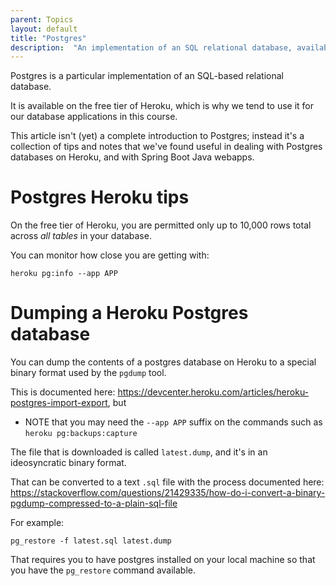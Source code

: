 ```yaml
---
parent: Topics
layout: default
title: "Postgres"
description:  "An implementation of an SQL relational database, available on Heroku"
---
```


Postgres is a particular implementation of an SQL-based relational database.

It is available on the free tier of Heroku, which is why we tend to use it for our database applications in this course.

This article isn't (yet) a complete introduction to Postgres; instead it's a collection of tips and notes that we've found useful in dealing
with Postgres databases on Heroku, and with Spring Boot Java webapps.

# Postgres Heroku tips

On the free tier of Heroku, you are permitted only up to 10,000 rows total across *all tables* in your database.

You can monitor how close you are getting with:

```
heroku pg:info --app APP
```

# Dumping a Heroku Postgres database

You can dump the contents of a postgres database on Heroku to a special binary format used by the `pgdump` tool.

This is documented here: <https://devcenter.heroku.com/articles/heroku-postgres-import-export>, but
* NOTE that you may need the `--app APP` suffix on the commands such as `heroku pg:backups:capture`

The file that is downloaded is called `latest.dump`, and it's in an ideosyncratic binary format.

That can be converted to a text `.sql` file with the process documented here: <https://stackoverflow.com/questions/21429335/how-do-i-convert-a-binary-pgdump-compressed-to-a-plain-sql-file>

For example:

```
pg_restore -f latest.sql latest.dump 
```

That requires you to have postgres installed on your local machine so that you have the `pg_restore` command available.


